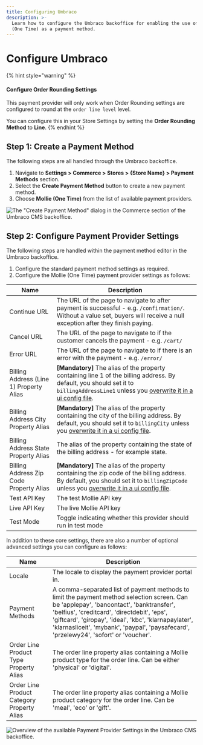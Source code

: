 ```yaml
---
title: Configuring Umbraco
description: >-
  Learn how to configure the Umbraco backoffice for enabling the use of Mollie
  (One Time) as a payment method.
---
```


# Configure Umbraco

{% hint style="warning" %}
#### Configure Order Rounding Settings

This payment provider will only work when Order Rounding settings are configured to round at the `order line level` level.&#x20;

You can configure this in your Store Settings by setting the **Order Rounding Method** to **Line**.
{% endhint %}

## Step 1: Create a Payment Method

The following steps are all handled through the Umbraco backoffice.

1. Navigate to **Settings > Commerce > Stores > {Store Name} > Payment Methods** section.
2. Select the **Create Payment Method** button to create a new payment method.
3. Choose **Mollie (One Time)** from the list of available payment providers.

![The "Create Payment Method" dialog in the Commerce section of the Umbraco CMS backoffice.](../media/mollie/umbraco\_create\_payment\_method.png)

## Step 2: Configure Payment Provider Settings

The following steps are handled within the payment method editor in the Umbraco backoffice.

1. Configure the standard payment method settings as required.
2. Configure the Mollie (One Time) payment provider settings as follows:

| Name                                    | Description                                                                                    |
| --------------------------------------- | ---------------------------------------------------------------------------------------------- |
| Continue URL                            | The URL of the page to navigate to after payment is successful - e.g. `/confirmation/`. Without a value set, buyers will receive a null exception after they finish paying. |
| Cancel URL                              | The URL of the page to navigate to if the customer cancels the payment - e.g. `/cart/`         |
| Error URL                               | The URL of the page to navigate to if there is an error with the payment - e.g. `/error/`      |
| Billing Address (Line 1) Property Alias | **\[Mandatory\]** The alias of the property containing line 1 of the billing address. By default, you should set it to `billingAddressLine1` unless you [overwrite it in a ui config file](https://docs.umbraco.com/umbraco-commerce/key-concepts/ui-config-files#example-cart-order-editor-config-file).|
| Billing Address City Property Alias     | **\[Mandatory\]** The alias of the property containing the city of the billing address. By default, you should set it to `billingCity` unless you [overwrite it in a ui config file](https://docs.umbraco.com/umbraco-commerce/key-concepts/ui-config-files#example-cart-order-editor-config-file).|
| Billing Address State Property Alias    | The alias of the property containing the state of the billing address - for example state.     |
| Billing Address Zip Code Property Alias | **\[Mandatory\]** The alias of the property containing the zip code of the billing address. By default, you should set it to `billingZipCode` unless you [overwrite it in a ui config file](https://docs.umbraco.com/umbraco-commerce/key-concepts/ui-config-files#example-cart-order-editor-config-file).|
| Test API Key                            | The test Mollie API key                                                                        |
| Live API Key                            | The live Mollie API key                                                                        |
| Test Mode                               | Toggle indicating whether this provider should run in test mode                                |

In addition to these core settings, there are also a number of optional advanced settings you can configure as follows:

| Name                                       | Description                                                                                                                                                                                                                                                                                                                               |
| ------------------------------------------ | ----------------------------------------------------------------------------------------------------------------------------------------------------------------------------------------------------------------------------------------------------------------------------------------------------------------------------------------- |
| Locale                                     | The locale to display the payment provider portal in.                                                                                                                                                                                                                                                                                     |
| Payment Methods                            | A comma-separated list of payment methods to limit the payment method selection screen. Can be 'applepay', 'bancontact', 'banktransfer', 'belfius', 'creditcard', 'directdebit', 'eps', 'giftcard', 'giropay', 'ideal', 'kbc', 'klarnapaylater', 'klarnasliceit', 'mybank', 'paypal', 'paysafecard', 'przelewy24', 'sofort' or 'voucher'. |
| Order Line Product Type Property Alias     | The order line property alias containing a Mollie product type for the order line. Can be either 'physical' or 'digital'.                                                                                                                                                                                                                 |
| Order Line Product Category Property Alias | The order line property alias containing a Mollie product category for the order line. Can be 'meal', 'eco' or 'gift'.                                                                                                                                                                                                                    |

![Overview of the available  Payment Provider Settings in the Umbraco CMS backoffice.](../media/mollie/umbraco\_configure\_mollie\_settings.png)
